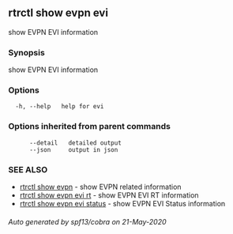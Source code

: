 ## rtrctl show evpn evi

show EVPN EVI information

### Synopsis


show EVPN EVI information

### Options

```
  -h, --help   help for evi
```

### Options inherited from parent commands

```
      --detail   detailed output
      --json     output in json
```

### SEE ALSO
* [rtrctl show evpn](rtrctl_show_evpn.md)	 - show EVPN related information
* [rtrctl show evpn evi rt](rtrctl_show_evpn_evi_rt.md)	 - show EVPN EVI RT information
* [rtrctl show evpn evi status](rtrctl_show_evpn_evi_status.md)	 - show EVPN EVI Status information

###### Auto generated by spf13/cobra on 21-May-2020
